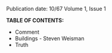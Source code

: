Publication date: 10/67
Volume 1, Issue 1

**TABLE OF CONTENTS:**
- Comment
- Buildings - Steven Weisman
- Truth

